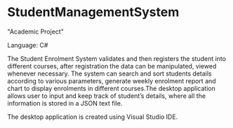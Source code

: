 # StudentManagementSystem
"Academic Project"

Language: C#

The Student Enrolment System validates and then registers the student into different courses, after registration the data can be manipulated, viewed whenever necessary. The system can search and sort students details according to various parameters, generate weekly enrolment report and chart to display enrolments in different courses.The desktop application allows user to input and keep track of student’s details, where all the information is stored in a JSON text file.

The desktop application is created using Visual Studio IDE.
